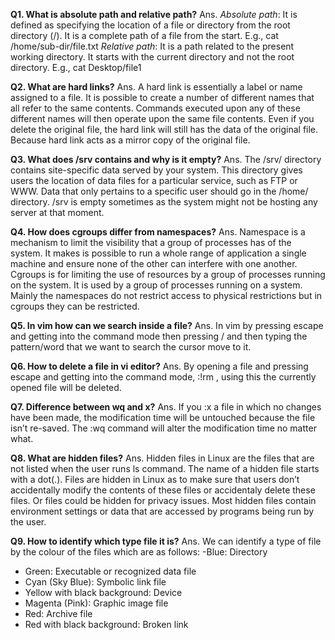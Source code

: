 **Q1. What is absolute path and relative path?**
Ans. 
*Absolute path*: It is defined as specifying the location of a file or directory from the root directory (/).   It is a complete path of a file from the start. E.g., cat /home/sub-dir/file.txt
*Relative path*: It is a path related to the present working directory. It starts with the current directory and not the root directory. E.g., cat Desktop/file1 

**Q2. What are hard links?**
Ans.
A hard link is essentially a label or name assigned to a file. It is possible to create a number of different names that all refer to the same contents. Commands executed upon any of these different names will then operate upon the same file contents.  Even if you delete the original file, the hard link will still has the data of the original file. Because hard link acts as a mirror copy of the original file.

**Q3. What does /srv contains and why is it empty?**
Ans.
The /srv/ directory contains site-specific data served by your system. This directory gives users the location of data files for a particular service, such as FTP or WWW. Data that only pertains to a specific user should go in the /home/ directory. 
/srv is empty sometimes as the system might not be hosting any server at that moment. 

**Q4. How does cgroups differ from namespaces?**
Ans.
Namespace is a mechanism to limit the visibility that a group of processes has of the system. It makes is possible to run a whole range of application a single machine and ensure none of the other can interfere with one another. 
Cgroups is for limiting the use of resources by a group of processes running on the system. It is used by a group of processes running on a system. 
Mainly the namespaces do not restrict access to physical restrictions but in cgroups they can be restricted. 

**Q5. In vim how can we search inside a file?**
Ans.
In vim by pressing escape and getting into the command mode then pressing / and then typing the pattern/word that we want to search the cursor move to it. 

**Q6. How to delete a file in vi editor?**
Ans.
By opening a file and pressing escape and getting into the command mode, :!rm <filename> , using this the currently opened file will be deleted.

**Q7. Difference between wq and x?**
Ans. 
If you :x a file in which no changes have been made, the modification time will be untouched because the file isn’t re-saved. The :wq command will alter the modification time no matter what.

 **Q8. What are hidden files?**
Ans. 
Hidden files in Linux are the files that are not listed when the user runs ls command. The name of a hidden file starts with a dot(.). Files are hidden in Linux as to make sure that users don’t accidentally modify the contents of these files or accidentaly delete these files. Or files could be hidden for privacy issues. Most hidden files contain environment settings or data that are accessed by programs being run by the user.
 
**Q9. How to identify which type file it is?**
Ans.
We can identify a type of file by the colour of the files which are as follows:
-Blue: Directory
- Green: Executable or recognized data file
- Cyan  (Sky Blue): Symbolic link file
- Yellow with black background: Device
- Magenta  (Pink): Graphic image file
- Red: Archive file
- Red with black background: Broken link
